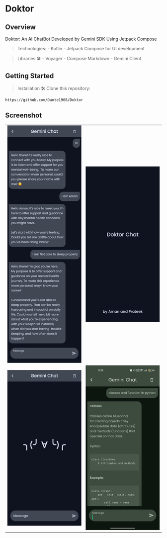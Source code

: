 # Doktor
## Overview
Doktor: An AI ChatBot Developed by Gemini SDK Using Jetpack Compose
> Technologies:
    - Kotlin
    - Jetpack Compose for UI development

> Libraries 🛠️
    - Voyager
    - Compose Markdown
    - Gemini Client

## Getting Started

> Installation 🛠️
 Clone this repository:
   ```bash
   https://github.com/Dante1908/Doktor
   ```
## Screenshot

<table>
   <tr>
    <td><img src="image/IMG1.jpg" alt="android"></td>
    <td><img src="image/IMG2.jpg" alt="android"></td>
   </tr>
   <tr>
    <td><img src="image/IMG3.jpg" alt="android"></td>
    <td><img src="image/image4.jpg" alt="android"></td>
   </tr>
</table>
